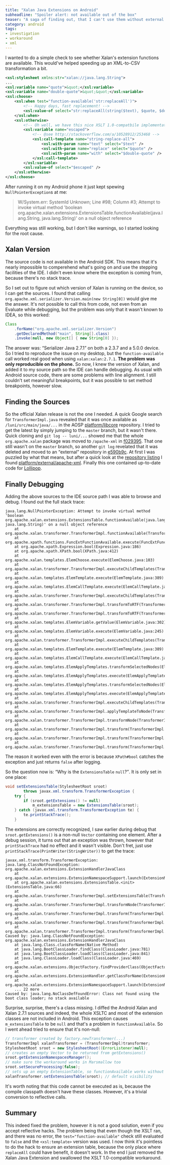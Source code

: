 ```yaml
---
title: "Xalan Java Extensions on Android"
subheadline: "Spoiler alert: not available out of the box"
teaser: "A saga of finding out, that I can't use them without external dependencies."
category: android
tags:
- investigation
- workaround
- xml
---
```


I wanted to do a simple check to see whether Xalan's extension functions are available. This would've helped speeding up an XML-to-CSV transformation a bit.

<!--more-->

```xml
<xsl:stylesheet xmlns:str="xalan://java.lang.String">
...
<xsl:variable name="quote">&quot;</xsl:variable>
<xsl:variable name="double-quote">&quot;&quot;</xsl:variable>
<xsl:choose>
    <xsl:when test="function-available('str:replaceAll')">
        <!-- Happy days, fast replacement! -->
        <xsl:value-of select="str:replaceAll(string($text), $quote, $double-quote)" />
    </xsl:when>
    <xsl:otherwise>
        <!-- Oh well, we have this nice XSLT 1.0-compatbile implementation -->
        <xsl:variable name="escaped">
            <!-- @see http://stackoverflow.com/a/10528912/253468 -->
            <xsl:call-template name="string-replace-all">
                <xsl:with-param name="text" select="$text" />
                <xsl:with-param name="replace" select="$quote" />
                <xsl:with-param name="with" select="$double-quote" />
            </xsl:call-template>
        </xsl:variable>
        <xsl:value-of select="$escaped" />
    </xsl:otherwise>
</xsl:choose>
```

After running it on my Android phone it just kept spewing `NullPointerException`s at me:

> W/System.err: SystemId Unknown; Line #98; Column #3; Attempt to invoke virtual method 'boolean org.apache.xalan.extensions.ExtensionsTable.functionAvailable(java.lang.String, java.lang.String)' on a null object reference

Everything was still working, but I don't like warnings, so I started looking for the root cause.


## Xalan Version

The source code is not available in the Android SDK. This means that it's nearly impossible to comperehend what's going on and use the stepping facilities of the IDE. I didn't even know where the exception is coming from, because there's no stack trace.

So I set out to figure out which version of Xalan is running on the device, so I can get the sources. I found that calling `org.apache.xml.serializer.Version.main(new String[0])` would give me the answer. It's not possible to call this from code, not even from an Evaluate while debugging, but the problem was only that it wasn't known to IDEA, so this worked:

```java
Class
    .forName("org.apache.xml.serializer.Version")
    .getDeclaredMethod("main", String[].class)
    .invoke(null, new Object[] { new String[0] });
```

The answer was: <q>Serializer Java 2.7.1</q> on both a 2.3.7 and a 5.0.0 device. So I tried to reproduce the issue on my desktop, but the `function-available` call worked real good when using `xalan:xalan:2.7.1`. **The problem was only reproducible on the phone.** So now, I knew the version of Xalan, and added it to my source path so the IDE can handle debugging. As usual with Android source code, there are some problems with line alignment. I still couldn't set meaningful breakpoints, but it was possible to set method breakpoints, however slow.


## Finding the Sources

So the official Xalan release is not the one I needed. A quick Google search for `TransformerImpl.java` revealed that it was once available as `/luni/src/main/java/...` in the AOSP [platform/libcore](https://android.googlesource.com/platform/libcore) repository. I tried to get the latest by simply jumping to the `master` branch, but it wasn't there. Quick cloning and `git log -- luni/...` showed me that the whole `org.apache.xalan` package was moved to `/apache-xml` in [f029395](https://android.googlesource.com/platform/libcore/+/f029395dff382fc4dcba0689fd948ec06644e1f0). That one still wasn't on the `master` branch, so another `git log` revelated that it was deleted and moved to an <q>external</q> repository in [e590b9c](https://android.googlesource.com/platform/libcore/+/e590b9c7ecbe9b35c33fd2d101b1abc6bd7d1489). At first I was puzzled by what that means, but after a quick look at the [repository listing](https://android.googlesource.com/?format=HTML) I found [platform/external/apache-xml](https://android.googlesource.com/platform/external/apache-xml/). Finally this one contained up-to-date code for [Lollipop](https://android.googlesource.com/platform/external/apache-xml/+/refs/heads/lollipop-release).


## Finally Debugging

Adding the above sources to the IDE source path I was able to browse and debug. I found out the full stack trace:

```
java.lang.NullPointerException: Attempt to invoke virtual method 'boolean org.apache.xalan.extensions.ExtensionsTable.functionAvailable(java.lang.String, java.lang.String)' on a null object reference
    at org.apache.xalan.transformer.TransformerImpl.functionAvailable(TransformerImpl.java:396)
    at org.apache.xpath.functions.FuncExtFunctionAvailable.execute(FuncExtFunctionAvailable.java:89)
    at org.apache.xpath.Expression.bool(Expression.java:186)
    at org.apache.xpath.XPath.bool(XPath.java:412)
    at org.apache.xalan.templates.ElemChoose.execute(ElemChoose.java:103)
    at org.apache.xalan.transformer.TransformerImpl.executeChildTemplates(TransformerImpl.java:2223)
    at org.apache.xalan.templates.ElemTemplate.execute(ElemTemplate.java:389)
    at org.apache.xalan.templates.ElemCallTemplate.execute(ElemCallTemplate.java:241)
    at org.apache.xalan.transformer.TransformerImpl.executeChildTemplates(TransformerImpl.java:2223)
    at org.apache.xalan.transformer.TransformerImpl.transformToRTF(TransformerImpl.java:1830)
    at org.apache.xalan.transformer.TransformerImpl.transformToRTF(TransformerImpl.java:1752)
    at org.apache.xalan.templates.ElemVariable.getValue(ElemVariable.java:302)
    at org.apache.xalan.templates.ElemVariable.execute(ElemVariable.java:245)
    at org.apache.xalan.transformer.TransformerImpl.executeChildTemplates(TransformerImpl.java:2223)
    at org.apache.xalan.templates.ElemTemplate.execute(ElemTemplate.java:389)
    at org.apache.xalan.templates.ElemCallTemplate.execute(ElemCallTemplate.java:241)
    at org.apache.xalan.templates.ElemApplyTemplates.transformSelectedNodes(ElemApplyTemplates.java:370)
    at org.apache.xalan.templates.ElemApplyTemplates.execute(ElemApplyTemplates.java:175)
    at org.apache.xalan.templates.ElemApplyTemplates.transformSelectedNodes(ElemApplyTemplates.java:370)
    at org.apache.xalan.templates.ElemApplyTemplates.execute(ElemApplyTemplates.java:175)
    at org.apache.xalan.transformer.TransformerImpl.executeChildTemplates(TransformerImpl.java:2223)
    at org.apache.xalan.transformer.TransformerImpl.applyTemplateToNode(TransformerImpl.java:2096)
    at org.apache.xalan.transformer.TransformerImpl.transformNode(TransformerImpl.java:1228)
    at org.apache.xalan.transformer.TransformerImpl.transform(TransformerImpl.java:614)
    at org.apache.xalan.transformer.TransformerImpl.transform(TransformerImpl.java:1145)
    at org.apache.xalan.transformer.TransformerImpl.transform(TransformerImpl.java:1123)
```

The reason it worked even with the error is because `XPath#bool` catches the exception and just returns `false` after logging.

So the question now is: <q>Why is the `ExtensionsTable` `null`?</q>. It is only set in one place:

```java
void setExtensionsTable(StylesheetRoot sroot)
		throws javax.xml.transform.TransformerException {
	try {
		if (sroot.getExtensions() != null)
			m_extensionsTable = new ExtensionsTable(sroot);
	} catch (javax.xml.transform.TransformerException te) {
		te.printStackTrace();
	}
```

The extensions are correctly recognized, I saw earlier during debug that `sroot.getExtensions()` is a non-null `Vector` containing one element. After a debug session, it turns out that an exception was thrown, however that `printStackTrace` had no effect and it wasn't visible. Don't fret, just use `printStackTrace(PrintWriter(StringWriter))` to get the trace:

```
javax.xml.transform.TransformerException: java.lang.ClassNotFoundException: org.apache.xalan.extensions.ExtensionHandlerJavaClass
    at org.apache.xalan.extensions.ExtensionNamespaceSupport.launch(ExtensionNamespaceSupport.java:101)
    at org.apache.xalan.extensions.ExtensionsTable.<init>(ExtensionsTable.java:66)
    at org.apache.xalan.transformer.TransformerImpl.setExtensionsTable(TransformerImpl.java:385)
    at org.apache.xalan.transformer.TransformerImpl.transformNode(TransformerImpl.java:1184)
    at org.apache.xalan.transformer.TransformerImpl.transform(TransformerImpl.java:614)
    at org.apache.xalan.transformer.TransformerImpl.transform(TransformerImpl.java:1145)
    at org.apache.xalan.transformer.TransformerImpl.transform(TransformerImpl.java:1123)
Caused by: java.lang.ClassNotFoundException: org.apache.xalan.extensions.ExtensionHandlerJavaClass
    at java.lang.Class.classForName(Native Method)
    at java.lang.BootClassLoader.findClass(ClassLoader.java:781)
    at java.lang.BootClassLoader.loadClass(ClassLoader.java:841)
    at java.lang.ClassLoader.loadClass(ClassLoader.java:469)
    at org.apache.xalan.extensions.ObjectFactory.findProviderClass(ObjectFactory.java:100)
    at org.apache.xalan.extensions.ExtensionHandler.getClassForName(ExtensionHandler.java:65)
    at org.apache.xalan.extensions.ExtensionNamespaceSupport.launch(ExtensionNamespaceSupport.java:76)
    ... 22 more
Caused by: java.lang.NoClassDefFoundError: Class not found using the boot class loader; no stack available
```

Surprise, surprise, there's a class missing. I diffed the Android Xalan and Xalan 2.7.1 sources and indeed, the whole XSLTC and most of the extension classes are not included in Android. This exception causes `m_extensionsTable` to be `null` and that's a problem in `functionAvailable`. So I went ahead tried to ensure that it's non-null:

```java
// transformer created by factory.newTransformer(...)
TransformerImpl xalanTransformer = (TransformerImpl)transformer;
StylesheetRoot sroot = new StylesheetRoot((ErrorListener)null);
// creates an empty Vector to be returned from getExtensions()
sroot.getExtensionNamespacesManager();
// make sure the workaround works in Marsmallow too
sroot.setSecureProcessing(false);
// sets up an empty ExtensionTable, so functionAvailable works without NPE
xalanTransformer.setExtensionsTable(sroot); // default visibility
```

It's worth noting that this code cannot be executed as is, because the compile classpath doesn't have these classes. However, it's a trivial conversion to reflective calls.


## Summary
This indeed fixed the problem, however it is not a good solution, even if you accept reflective hacks. The problem being that even though the XSLT ran, and there was no error, the `test="function-available"` check still evaluated to `false` and the `<xsl:template>` version was used. I now think it's pointless to do the hack to ensure an extension table, because the only place where `replaceAll` could have benefit, it doesn't work. In the end I just removed the Xalan Java Extension and swallowed the XSLT 1.0-compatible workaround.
